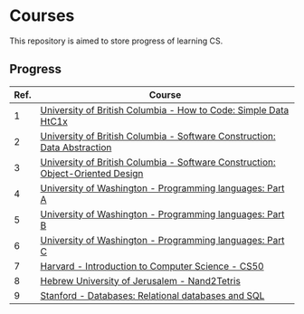 # Courses
This repository is aimed to store progress of learning CS.

## Progress
| Ref. | Course |
|---|---|
|1| [University of British Columbia - How to Code: Simple Data HtC1x](./002-UBCx-HtC1x)|
|2| [University of British Columbia - Software Construction: Data Abstraction](./004-UBCx-SoftConst1x)|
|3| [University of British Columbia - Software Construction: Object-Oriented Design](./005-UBCx-SoftConst2x)|
|4| [University of Washington - Programming languages: Part A](./006-UniversityOfWashington-Programming-Lang-A)|
|5| [University of Washington - Programming languages: Part B](./007-UniversityOfWashington-Programming-Lang-B)|
|6| [University of Washington - Programming languages: Part C](./008-UniversityOfWashington-Programming-Lang-C)|
|7| [Harvard - Introduction to Computer Science - CS50](./009-HarvardX-CS50)|
|8| [Hebrew University of Jerusalem - Nand2Tetris](./010-Build-a-Modern-Computer)|
|9| [Stanford - Databases: Relational databases and SQL](./017-Databases-Relational-DB-and-SQL)|

